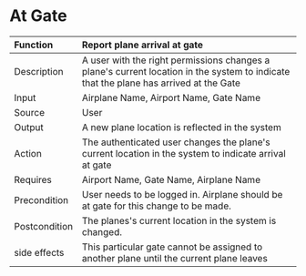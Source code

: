 #                                                      At Gate 

|Function|Report plane arrival at gate|
|:-------|:----------|
|Description|A user with the right permissions changes a plane's current location in the system to indicate that the plane has arrived at the Gate |
|Input |Airplane Name, Airport Name, Gate Name|
|Source | User|
|Output |A new plane location is reflected in the system|
|Action|The authenticated user changes the plane's current location in the system to indicate arrival at gate|  
|Requires|Airport Name, Gate Name, Airplane Name|
|Precondition|User needs to be logged in. Airplane should be at gate for this change to be made. 
|Postcondition|The planes's current location in the system is changed. 
|side effects|This particular gate cannot be assigned to another plane until the current plane leaves|
